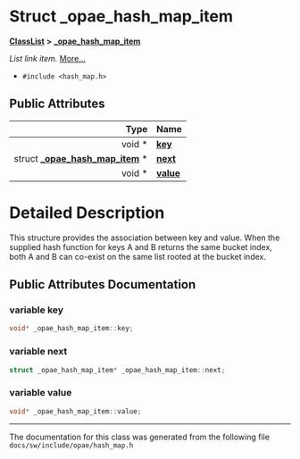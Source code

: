 
# Struct \_opae\_hash\_map\_item



[**ClassList**](annotated.md) **>** [**\_opae\_hash\_map\_item**](struct__opae__hash__map__item.md)



_List link item._ [More...](#detailed-description)

* `#include <hash_map.h>`













## Public Attributes

| Type | Name |
| ---: | :--- |
|  void \* | [**key**](#variable-key)  <br> |
|  struct [**\_opae\_hash\_map\_item**](struct__opae__hash__map__item.md) \* | [**next**](#variable-next)  <br> |
|  void \* | [**value**](#variable-value)  <br> |










# Detailed Description


This structure provides the association between key and value. When the supplied hash function for keys A and B returns the same bucket index, both A and B can co-exist on the same list rooted at the bucket index. 


    
## Public Attributes Documentation


### variable key 

```C++
void* _opae_hash_map_item::key;
```




### variable next 

```C++
struct _opae_hash_map_item* _opae_hash_map_item::next;
```




### variable value 

```C++
void* _opae_hash_map_item::value;
```




------------------------------
The documentation for this class was generated from the following file `docs/sw/include/opae/hash_map.h`